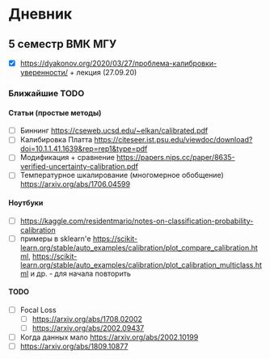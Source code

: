# Дневник

## 5 семестр ВМК МГУ

- [x] https://dyakonov.org/2020/03/27/проблема-калибровки-уверенности/ + лекция (27.09.20)

### Ближайшие TODO

#### Статьи (простые методы)

- [ ] Биннинг https://cseweb.ucsd.edu/~elkan/calibrated.pdf
- [ ] Калибировка Платта https://citeseer.ist.psu.edu/viewdoc/download?doi=10.1.1.41.1639&rep=rep1&type=pdf
- [ ] Модификация + сравнение https://papers.nips.cc/paper/8635-verified-uncertainty-calibration.pdf
- [ ] Температурное шкалирование (многомерное обобщение) https://arxiv.org/abs/1706.04599

#### Ноутбуки

- [ ] https://kaggle.com/residentmario/notes-on-classification-probability-calibration
- [ ] примеры в sklearn'е https://scikit-learn.org/stable/auto_examples/calibration/plot_compare_calibration.html, https://scikit-learn.org/stable/auto_examples/calibration/plot_calibration_multiclass.html и др. - для начала повторить

#### TODO

- [ ] Focal Loss
  - [ ] https://arxiv.org/abs/1708.02002
  - [ ] https://arxiv.org/abs/2002.09437
- [ ] Когда данных мало https://arxiv.org/abs/2002.10199
- [ ] https://arxiv.org/abs/1809.10877
